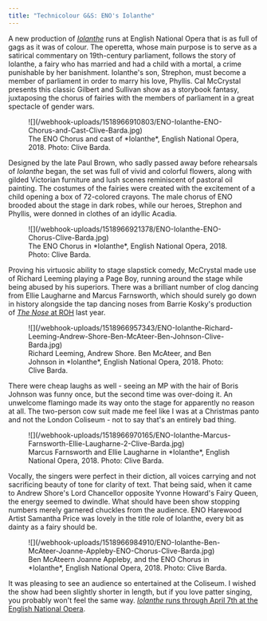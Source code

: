 ```yaml
---
title: "Technicolour G&S: ENO's Iolanthe"
---
```


A new production of [*Iolanthe*](https://www.eno.org/whats-on/iolanthe/) runs at English National Opera that is as full of gags as it was of colour. The operetta, whose main purpose is to serve as a satirical commentary on 19th-century parliament, follows the story of Iolanthe, a fairy who has married and had a child with a mortal, a crime punishable by her banishment. Iolanthe's son, Strephon, must become a member of parliament in order to marry his love, Phyllis. Cal McCrystal presents this classic Gilbert and Sullivan show as a storybook fantasy, juxtaposing the chorus of fairies with the members of parliament in a great spectacle of gender wars.

<figure data-type="image">
![](/webhook-uploads/1518966910803/ENO-Iolanthe-ENO-Chorus-and-Cast-Clive-Barda.jpg)
<figcaption>The ENO Chorus and cast of *Iolanthe*, English National Opera, 2018. Photo: Clive Barda.</figcaption>
</figure>

Designed by the late Paul Brown, who sadly passed away before rehearsals of *Iolanthe* began, the set was full of vivid and colorful flowers, along with gilded Victorian furniture and lush scenes reminiscent of pastoral oil painting. The costumes of the fairies were created with the excitement of a child opening a box of 72-colored crayons. The male chorus of ENO brooded about the stage in dark robes, while our heroes, Strephon and Phyllis, were donned in clothes of an idyllic Acadia.

<figure data-type="image">
![](/webhook-uploads/1518966921378/ENO-Iolanthe-ENO-Chorus-Clive-Barda.jpg)
<figcaption>The ENO Chorus in *Iolanthe*, English National Opera, 2018. Photo: Clive Barda.</figcaption>
</figure>

Proving his virtuosic ability to stage slapstick comedy, McCrystal made use of Richard Leeming playing a Page Boy, running around the stage while being abused by his superiors. There was a brilliant number of clog dancing from Ellie Laugharne and Marcus Farnsworth, which should surely go down in history alongside the tap dancing noses from Barrie Kosky's production of [*The Nose* at ROH](/jaw-dropping-the-nose-at-roh/) last year.

<figure data-type="image">
![](/webhook-uploads/1518966957343/ENO-Iolanthe-Richard-Leeming-Andrew-Shore-Ben-McAteer-Ben-Johnson-Clive-Barda.jpg)
<figcaption>Richard Leeming, Andrew Shore. Ben McAteer, and Ben Johnson in *Iolanthe*, English National Opera, 2018. Photo: Clive Barda.</figcaption>
</figure>

There were cheap laughs as well - seeing an MP with the hair of Boris Johnson was funny once, but the second time was over-doing it. An unwelcome flamingo made its way onto the stage for apparently no reason at all. The two-person cow suit made me feel like I was at a Christmas panto and not the London Coliseum - not to say that's an entirely bad thing.

<figure data-type="image">
![](/webhook-uploads/1518966970165/ENO-Iolanthe-Marcus-Farnsworth-Ellie-Laugharne-2-Clive-Barda.jpg)
<figcaption>Marcus Farnsworth and Ellie Laugharne in *Iolanthe*, English National Opera, 2018. Photo: Clive Barda.</figcaption>
</figure>

Vocally, the singers were perfect in their diction, all voices carrying and not sacrificing beauty of tone for clarity of text. That being said, when it came to Andrew Shore's Lord Chancellor opposite Yvonne Howard's Fairy Queen, the energy seemed to dwindle. What should have been show stopping numbers merely garnered chuckles from the audience. ENO Harewood Artist Samantha Price was lovely in the title role of Iolanthe, every bit as dainty as a fairy should be.

<figure data-type="image">
![](/webhook-uploads/1518966984910/ENO-Iolanthe-Ben-McAteer-Joanne-Appleby-ENO-Chorus-Clive-Barda.jpg)
<figcaption>Ben McAteern Joanne Appleby, and the ENO Chorus in *Iolanthe*, English National Opera, 2018. Photo: Clive Barda.</figcaption>
</figure>

It was pleasing to see an audience so entertained at the Coliseum. I wished the show had been slightly shorter in length, but if you love patter singing, you probably won't feel the same way. [*Iolanthe* runs through April 7th at the English National Opera](https://www.eno.org/whats-on/iolanthe/).

